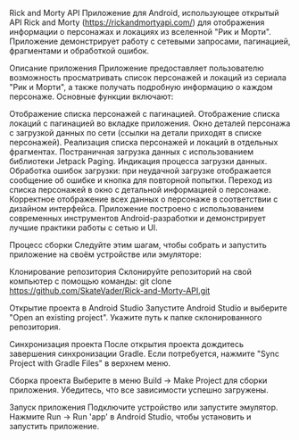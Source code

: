 Rick and Morty API
Приложение для Android, использующее открытый API Rick and Morty (https://rickandmortyapi.com/) для отображения информации о персонажах и локациях из вселенной "Рик и Морти". Приложение демонстрирует работу с сетевыми запросами, пагинацией, фрагментами и обработкой ошибок.

Описание приложения
Приложение предоставляет пользователю возможность просматривать список персонажей и локаций из сериала "Рик и Морти", а также получать подробную информацию о каждом персонаже. Основные функции включают:

Отображение списка персонажей с пагинацией.
Отображение списка локаций с пагинацией во вкладке приложения.
Окно деталей персонажа с загрузкой данных по сети (ссылки на детали приходят в списке персонажей).
Реализация списка персонажей и локаций в отдельных фрагментах.
Постраничная загрузка данных с использованием библиотеки Jetpack Paging.
Индикация процесса загрузки данных.
Обработка ошибок загрузки: при неудачной загрузке отображается сообщение об ошибке и кнопка для повторной попытки.
Переход из списка персонажей в окно с детальной информацией о персонаже.
Корректное отображение всех данных о персонаже в соответствии с дизайном интерфейса.
Приложение построено с использованием современных инструментов Android-разработки и демонстрирует лучшие практики работы с сетью и UI.

Процесс сборки
Следуйте этим шагам, чтобы собрать и запустить приложение на своём устройстве или эмуляторе:

Клонирование репозитория
Склонируйте репозиторий на свой компьютер с помощью команды:
git clone https://github.com/SkateVader/Rick-and-Morty-API.git

Открытие проекта в Android Studio
Запустите Android Studio и выберите "Open an existing project". Укажите путь к папке склонированного репозитория.

Синхронизация проекта
После открытия проекта дождитесь завершения синхронизации Gradle. Если потребуется, нажмите "Sync Project with Gradle Files" в верхнем меню.

Сборка проекта
Выберите в меню Build -> Make Project для сборки приложения. Убедитесь, что все зависимости успешно загружены.

Запуск приложения
Подключите устройство или запустите эмулятор. Нажмите Run -> Run 'app' в Android Studio, чтобы установить и запустить приложение.
